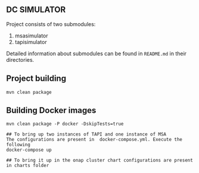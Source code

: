 ## DC SIMULATOR

Project consists of two submodules:
1. msasimulator
2. tapisimulator

Detailed information about submodules can be found in ```README.md``` in their directories.

## Project building
```
mvn clean package
```
## Building Docker images
```
mvn clean package -P docker -DskipTests=true

## To bring up two instances of TAPI and one instance of MSA
The configurations are present in  docker-compose.yml. Execute the following
docker-compose up

## To bring it up in the onap cluster chart configurations are present in charts folder
